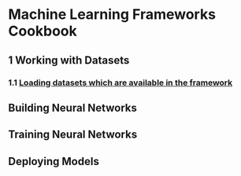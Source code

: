 # Machine Learning Frameworks Cookbook
## 1 Working with Datasets
### 1.1 [Loading datasets which are available in the framework](https://github.com/stante/ml-framework-cookbook/blob/master/Loading%20datasets%20which%20are%20available%20in%20the%20framework.ipynb)

## Building Neural Networks

## Training Neural Networks

## Deploying Models
